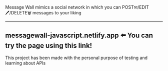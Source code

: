 Message Wall mimics a social network in which you can POST✉/EDIT🖊/DELETE🗑 messages to your liking

---------------------------------
messagewall-javascript.netlify.app      ⬅️ You can try the page using this link!
----------------------------------

This project has been made with the personal purpose of testing and learning about APIs 


